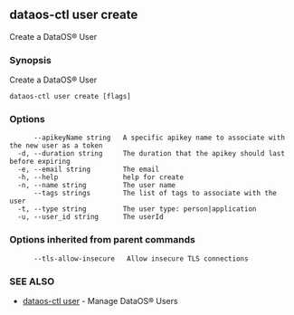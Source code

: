 ## dataos-ctl user create

Create a DataOS® User

### Synopsis

Create a DataOS® User

```
dataos-ctl user create [flags]
```

### Options

```
      --apikeyName string   A specific apikey name to associate with the new user as a token
  -d, --duration string     The duration that the apikey should last before expiring
  -e, --email string        The email
  -h, --help                help for create
  -n, --name string         The user name
      --tags strings        The list of tags to associate with the user
  -t, --type string         The user type: person|application
  -u, --user_id string      The userId
```

### Options inherited from parent commands

```
      --tls-allow-insecure   Allow insecure TLS connections
```

### SEE ALSO

* [dataos-ctl user](dataos-ctl_user.md)	 - Manage DataOS® Users

